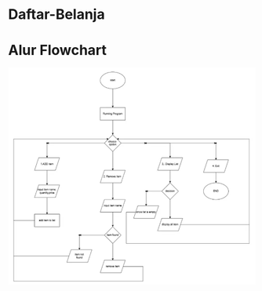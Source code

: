 # Daftar-Belanja

# Alur Flowchart

![Flowchart](https://raw.githubusercontent.com/keylanusraw/Daftar-Belanja/refs/heads/main/img/flowchart.png)